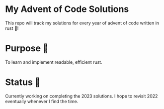 # My Advent of Code Solutions
This repo will track my solutions for every year of advent of code written in rust 🦀!  
# Purpose 📖
To learn and implement readable, efficient rust.
# Status 🚦
Currently working on completing the 2023 solutions. I hope to revisit 2022 eventually whenever I find the time.
